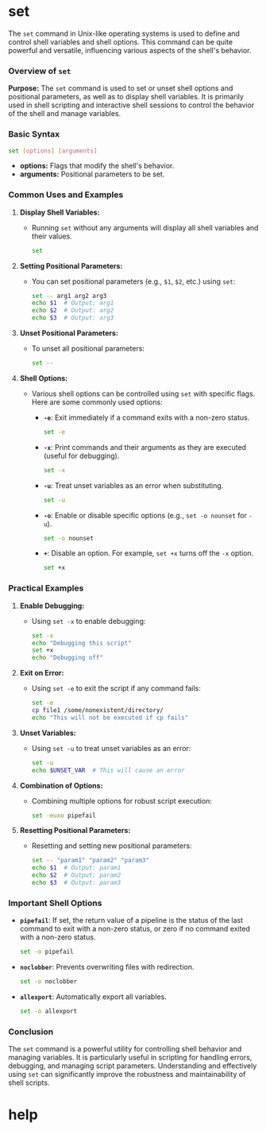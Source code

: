 # set

The `set` command in Unix-like operating systems is used to define and control shell variables and shell options. This command can be quite powerful and versatile, influencing various aspects of the shell's behavior.

### Overview of `set`

**Purpose:** The `set` command is used to set or unset shell options and positional parameters, as well as to display shell variables. It is primarily used in shell scripting and interactive shell sessions to control the behavior of the shell and manage variables.

### Basic Syntax

```bash
set [options] [arguments]
```

- **options:** Flags that modify the shell's behavior.
- **arguments:** Positional parameters to be set.

### Common Uses and Examples

1. **Display Shell Variables:**
   - Running `set` without any arguments will display all shell variables and their values.
     ```bash
     set
     ```

2. **Setting Positional Parameters:**
   - You can set positional parameters (e.g., `$1`, `$2`, etc.) using `set`:
     ```bash
     set -- arg1 arg2 arg3
     echo $1  # Output: arg1
     echo $2  # Output: arg2
     echo $3  # Output: arg3
     ```

3. **Unset Positional Parameters:**
   - To unset all positional parameters:
     ```bash
     set --
     ```

4. **Shell Options:**
   - Various shell options can be controlled using `set` with specific flags. Here are some commonly used options:

     - **`-e`**: Exit immediately if a command exits with a non-zero status.
       ```bash
       set -e
       ```

     - **`-x`**: Print commands and their arguments as they are executed (useful for debugging).
       ```bash
       set -x
       ```

     - **`-u`**: Treat unset variables as an error when substituting.
       ```bash
       set -u
       ```

     - **`-o`**: Enable or disable specific options (e.g., `set -o nounset` for `-u`).
       ```bash
       set -o nounset
       ```

     - **`+`**: Disable an option. For example, `set +x` turns off the `-x` option.
       ```bash
       set +x
       ```

### Practical Examples

1. **Enable Debugging:**
   - Using `set -x` to enable debugging:
     ```bash
     set -x
     echo "Debugging this script"
     set +x
     echo "Debugging off"
     ```

2. **Exit on Error:**
   - Using `set -e` to exit the script if any command fails:
     ```bash
     set -e
     cp file1 /some/nonexistent/directory/
     echo "This will not be executed if cp fails"
     ```

3. **Unset Variables:**
   - Using `set -u` to treat unset variables as an error:
     ```bash
     set -u
     echo $UNSET_VAR  # This will cause an error
     ```

4. **Combination of Options:**
   - Combining multiple options for robust script execution:
     ```bash
     set -euxo pipefail
     ```

5. **Resetting Positional Parameters:**
   - Resetting and setting new positional parameters:
     ```bash
     set -- "param1" "param2" "param3"
     echo $1  # Output: param1
     echo $2  # Output: param2
     echo $3  # Output: param3
     ```

### Important Shell Options

- **`pipefail`**: If set, the return value of a pipeline is the status of the last command to exit with a non-zero status, or zero if no command exited with a non-zero status.
  ```bash
  set -o pipefail
  ```

- **`noclobber`**: Prevents overwriting files with redirection.
  ```bash
  set -o noclobber
  ```

- **`allexport`**: Automatically export all variables.
  ```bash
  set -o allexport
  ```

### Conclusion

The `set` command is a powerful utility for controlling shell behavior and managing variables. It is particularly useful in scripting for handling errors, debugging, and managing script parameters. Understanding and effectively using `set` can significantly improve the robustness and maintainability of shell scripts.

# help 

```

```

